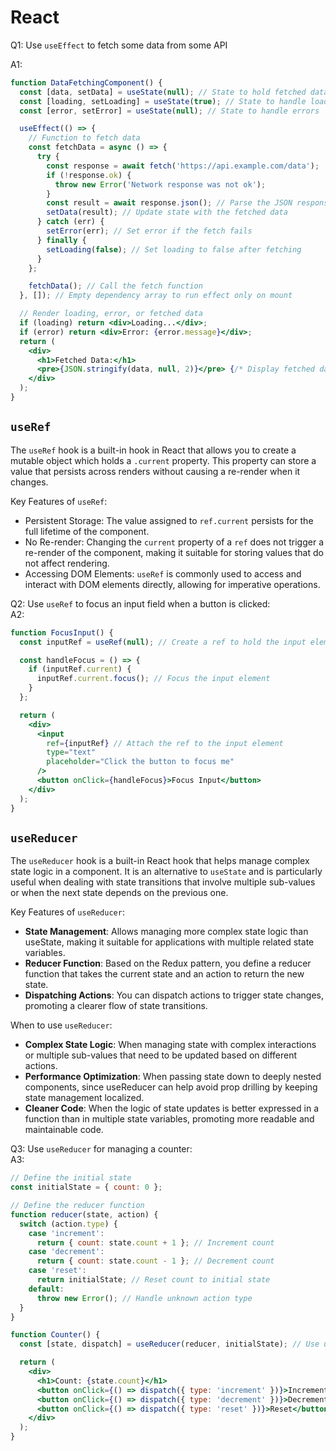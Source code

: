 # React

Q1: Use `useEffect` to fetch some data from some API

A1:
```jsx
function DataFetchingComponent() {
  const [data, setData] = useState(null); // State to hold fetched data
  const [loading, setLoading] = useState(true); // State to handle loading state
  const [error, setError] = useState(null); // State to handle errors

  useEffect(() => {
    // Function to fetch data
    const fetchData = async () => {
      try {
        const response = await fetch('https://api.example.com/data');
        if (!response.ok) {
          throw new Error('Network response was not ok');
        }
        const result = await response.json(); // Parse the JSON response
        setData(result); // Update state with the fetched data
      } catch (err) {
        setError(err); // Set error if the fetch fails
      } finally {
        setLoading(false); // Set loading to false after fetching
      }
    };

    fetchData(); // Call the fetch function
  }, []); // Empty dependency array to run effect only on mount

  // Render loading, error, or fetched data
  if (loading) return <div>Loading...</div>;
  if (error) return <div>Error: {error.message}</div>;
  return (
    <div>
      <h1>Fetched Data:</h1>
      <pre>{JSON.stringify(data, null, 2)}</pre> {/* Display fetched data */}
    </div>
  );
}
```

## `useRef`

The `useRef` hook is a built-in hook in React that allows you to create a mutable object which holds a `.current` property.
This property can store a value that persists across renders without causing a re-render when it changes.

Key Features of `useRef`:
- Persistent Storage: The value assigned to `ref.current` persists for the full lifetime of the component.
- No Re-render: Changing the `current` property of a `ref` does not trigger a re-render of the component, making it suitable for storing values that do not affect rendering.
- Accessing DOM Elements: `useRef` is commonly used to access and interact with DOM elements directly, allowing for imperative operations.

Q2: Use `useRef` to focus an input field when a button is clicked:  
A2:
```jsx
function FocusInput() {
  const inputRef = useRef(null); // Create a ref to hold the input element

  const handleFocus = () => {
    if (inputRef.current) {
      inputRef.current.focus(); // Focus the input element
    }
  };

  return (
    <div>
      <input
        ref={inputRef} // Attach the ref to the input element
        type="text"
        placeholder="Click the button to focus me"
      />
      <button onClick={handleFocus}>Focus Input</button>
    </div>
  );
}
```

## `useReducer`

The `useReducer` hook is a built-in React hook that helps manage complex state logic in a component.
It is an alternative to `useState` and is particularly useful when dealing with state transitions that involve multiple sub-values or when the next state depends on the previous one.

Key Features of `useReducer`:
- **State Management**: Allows managing more complex state logic than useState, making it suitable for applications with multiple related state variables.
- **Reducer Function**: Based on the Redux pattern, you define a reducer function that takes the current state and an action to return the new state.
- **Dispatching Actions**: You can dispatch actions to trigger state changes, promoting a clearer flow of state transitions.

When to use `useReducer`:
- **Complex State Logic**: When managing state with complex interactions or multiple sub-values that need to be updated based on different actions.
- **Performance Optimization**: When passing state down to deeply nested components, since useReducer can help avoid prop drilling by keeping state management localized.
- **Cleaner Code**: When the logic of state updates is better expressed in a function than in multiple state variables, promoting more readable and maintainable code.

Q3: Use `useReducer` for managing a counter:  
A3:
```jsx
// Define the initial state
const initialState = { count: 0 };

// Define the reducer function
function reducer(state, action) {
  switch (action.type) {
    case 'increment':
      return { count: state.count + 1 }; // Increment count
    case 'decrement':
      return { count: state.count - 1 }; // Decrement count
    case 'reset':
      return initialState; // Reset count to initial state
    default:
      throw new Error(); // Handle unknown action type
  }
}

function Counter() {
  const [state, dispatch] = useReducer(reducer, initialState); // Use useReducer

  return (
    <div>
      <h1>Count: {state.count}</h1>
      <button onClick={() => dispatch({ type: 'increment' })}>Increment</button>
      <button onClick={() => dispatch({ type: 'decrement' })}>Decrement</button>
      <button onClick={() => dispatch({ type: 'reset' })}>Reset</button>
    </div>
  );
}
```
